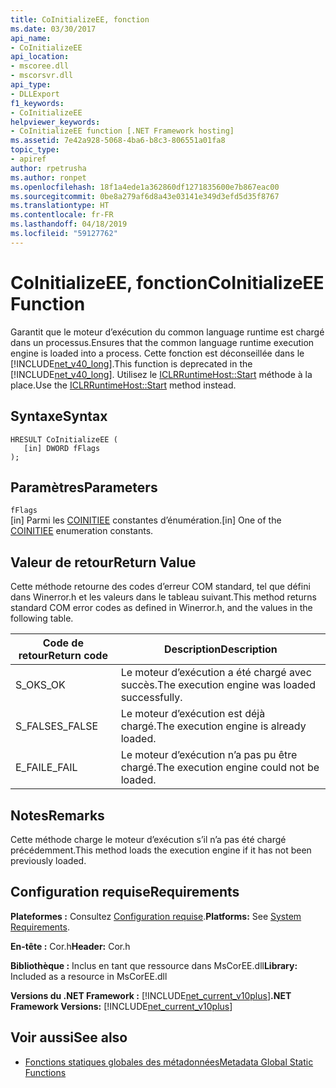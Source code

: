 ```yaml
---
title: CoInitializeEE, fonction
ms.date: 03/30/2017
api_name:
- CoInitializeEE
api_location:
- mscoree.dll
- mscorsvr.dll
api_type:
- DLLExport
f1_keywords:
- CoInitializeEE
helpviewer_keywords:
- CoInitializeEE function [.NET Framework hosting]
ms.assetid: 7e42a928-5068-4ba6-b8c3-806551a01fa8
topic_type:
- apiref
author: rpetrusha
ms.author: ronpet
ms.openlocfilehash: 18f1a4ede1a362860df1271835600e7b867eac00
ms.sourcegitcommit: 0be8a279af6d8a43e03141e349d3efd5d35f8767
ms.translationtype: HT
ms.contentlocale: fr-FR
ms.lasthandoff: 04/18/2019
ms.locfileid: "59127762"
---
```

# <a name="coinitializeee-function"></a><span data-ttu-id="7a7ba-102">CoInitializeEE, fonction</span><span class="sxs-lookup"><span data-stu-id="7a7ba-102">CoInitializeEE Function</span></span>
<span data-ttu-id="7a7ba-103">Garantit que le moteur d’exécution du common language runtime est chargé dans un processus.</span><span class="sxs-lookup"><span data-stu-id="7a7ba-103">Ensures that the common language runtime execution engine is loaded into a process.</span></span> <span data-ttu-id="7a7ba-104">Cette fonction est déconseillée dans le [!INCLUDE[net_v40_long](../../../../includes/net-v40-long-md.md)].</span><span class="sxs-lookup"><span data-stu-id="7a7ba-104">This function is deprecated in the [!INCLUDE[net_v40_long](../../../../includes/net-v40-long-md.md)].</span></span> <span data-ttu-id="7a7ba-105">Utilisez le [ICLRRuntimeHost::Start](../../../../docs/framework/unmanaged-api/hosting/iclrruntimehost-start-method.md) méthode à la place.</span><span class="sxs-lookup"><span data-stu-id="7a7ba-105">Use the [ICLRRuntimeHost::Start](../../../../docs/framework/unmanaged-api/hosting/iclrruntimehost-start-method.md) method instead.</span></span>  
  
## <a name="syntax"></a><span data-ttu-id="7a7ba-106">Syntaxe</span><span class="sxs-lookup"><span data-stu-id="7a7ba-106">Syntax</span></span>  
  
```  
HRESULT CoInitializeEE (  
   [in] DWORD fFlags  
);  
```  
  
## <a name="parameters"></a><span data-ttu-id="7a7ba-107">Paramètres</span><span class="sxs-lookup"><span data-stu-id="7a7ba-107">Parameters</span></span>  
 `fFlags`  
 <span data-ttu-id="7a7ba-108">[in] Parmi les [COINITIEE](../../../../docs/framework/unmanaged-api/metadata/coinitiee-enumeration.md) constantes d’énumération.</span><span class="sxs-lookup"><span data-stu-id="7a7ba-108">[in] One of the [COINITIEE](../../../../docs/framework/unmanaged-api/metadata/coinitiee-enumeration.md) enumeration constants.</span></span>  
  
## <a name="return-value"></a><span data-ttu-id="7a7ba-109">Valeur de retour</span><span class="sxs-lookup"><span data-stu-id="7a7ba-109">Return Value</span></span>  
 <span data-ttu-id="7a7ba-110">Cette méthode retourne des codes d’erreur COM standard, tel que défini dans Winerror.h et les valeurs dans le tableau suivant.</span><span class="sxs-lookup"><span data-stu-id="7a7ba-110">This method returns standard COM error codes as defined in Winerror.h, and the values in the following table.</span></span>  
  
|<span data-ttu-id="7a7ba-111">Code de retour</span><span class="sxs-lookup"><span data-stu-id="7a7ba-111">Return code</span></span>|<span data-ttu-id="7a7ba-112">Description</span><span class="sxs-lookup"><span data-stu-id="7a7ba-112">Description</span></span>|  
|-----------------|-----------------|  
|<span data-ttu-id="7a7ba-113">S_OK</span><span class="sxs-lookup"><span data-stu-id="7a7ba-113">S_OK</span></span>|<span data-ttu-id="7a7ba-114">Le moteur d’exécution a été chargé avec succès.</span><span class="sxs-lookup"><span data-stu-id="7a7ba-114">The execution engine was loaded successfully.</span></span>|  
|<span data-ttu-id="7a7ba-115">S_FALSE</span><span class="sxs-lookup"><span data-stu-id="7a7ba-115">S_FALSE</span></span>|<span data-ttu-id="7a7ba-116">Le moteur d’exécution est déjà chargé.</span><span class="sxs-lookup"><span data-stu-id="7a7ba-116">The execution engine is already loaded.</span></span>|  
|<span data-ttu-id="7a7ba-117">E_FAIL</span><span class="sxs-lookup"><span data-stu-id="7a7ba-117">E_FAIL</span></span>|<span data-ttu-id="7a7ba-118">Le moteur d’exécution n’a pas pu être chargé.</span><span class="sxs-lookup"><span data-stu-id="7a7ba-118">The execution engine could not be loaded.</span></span>|  
  
## <a name="remarks"></a><span data-ttu-id="7a7ba-119">Notes</span><span class="sxs-lookup"><span data-stu-id="7a7ba-119">Remarks</span></span>  
 <span data-ttu-id="7a7ba-120">Cette méthode charge le moteur d’exécution s’il n’a pas été chargé précédemment.</span><span class="sxs-lookup"><span data-stu-id="7a7ba-120">This method loads the execution engine if it has not been previously loaded.</span></span>  
  
## <a name="requirements"></a><span data-ttu-id="7a7ba-121">Configuration requise</span><span class="sxs-lookup"><span data-stu-id="7a7ba-121">Requirements</span></span>  
 <span data-ttu-id="7a7ba-122">**Plateformes :** Consultez [Configuration requise](../../../../docs/framework/get-started/system-requirements.md).</span><span class="sxs-lookup"><span data-stu-id="7a7ba-122">**Platforms:** See [System Requirements](../../../../docs/framework/get-started/system-requirements.md).</span></span>  
  
 <span data-ttu-id="7a7ba-123">**En-tête :** Cor.h</span><span class="sxs-lookup"><span data-stu-id="7a7ba-123">**Header:** Cor.h</span></span>  
  
 <span data-ttu-id="7a7ba-124">**Bibliothèque :** Inclus en tant que ressource dans MsCorEE.dll</span><span class="sxs-lookup"><span data-stu-id="7a7ba-124">**Library:** Included as a resource in MsCorEE.dll</span></span>  
  
 <span data-ttu-id="7a7ba-125">**Versions du .NET Framework :** [!INCLUDE[net_current_v10plus](../../../../includes/net-current-v10plus-md.md)]</span><span class="sxs-lookup"><span data-stu-id="7a7ba-125">**.NET Framework Versions:** [!INCLUDE[net_current_v10plus](../../../../includes/net-current-v10plus-md.md)]</span></span>  
  
## <a name="see-also"></a><span data-ttu-id="7a7ba-126">Voir aussi</span><span class="sxs-lookup"><span data-stu-id="7a7ba-126">See also</span></span>

- [<span data-ttu-id="7a7ba-127">Fonctions statiques globales des métadonnées</span><span class="sxs-lookup"><span data-stu-id="7a7ba-127">Metadata Global Static Functions</span></span>](../../../../docs/framework/unmanaged-api/metadata/metadata-global-static-functions.md)
